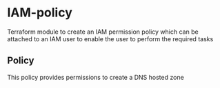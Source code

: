 # IAM-policy
Terraform module to create an IAM permission policy which can be attached to an IAM user to enable the user to perform the required tasks

## Policy
This policy provides permissions to create a DNS hosted zone
